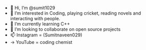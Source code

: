 - 👋 Hi, I’m @sumit1029
- 👀 I’m interested in Coding, playing cricket, reading novels and interacting with people.
- 🌱 I’m currently learning C++
- 💞️ I’m looking to collaborate on open source projects
- 📫 Instagram = (Sumitnaveen029)
- -> YouTube = coding chemist

<!---
sumit1029/sumit1029 is a ✨ special ✨ repository because its `README.md` (this file) appears on your GitHub profile.
You can click the Preview link to take a look at your changes.
--->
